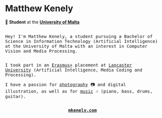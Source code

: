 <div align="left">

<h1><b>Matthew Kenely</b></h1>

💼 **Student** at the <a href="https://um.edu.mt" target="_blank">**University of Malta**</a>

</div>

<br>

<div align="left" style="font-family: monospace">
Hey! I'm Matthew Kenely, a student pursuing a Bachelor of Science in Information Technology (Artificial Intelligence) at the University of Malta with an interest in Computer Vision and Media Processing.
<br><br>

I took part in an <a href="https://erasmus-plus.ec.europa.eu/" target="_blank">Erasmus+</a> placement at <a href="https://www.lancaster.ac.uk/" target="_blank">Lancaster University</a> (Artificial Intelligence, Media Coding and Processing).

I have a passion for <a href="https://www.instagram.com/m_kenely/" target="_blank">photography</a> 📷 and digital illustration, as well as for <a href="https://open.spotify.com/artist/3KFF9V5JoGPuuaWVJSwXaV?si=H-YK3pMcRA6x1N_3i_EYDA&nd=1" target="_blank">music</a> 🎶 (piano, bass, drums, guitar).
</div>

<h2></h2>

<div align="center">
  
<b><pre>
<a href="https://mkenely.com" target="_blank">mkenely.com</a>
</pre></b>
  
</div>
